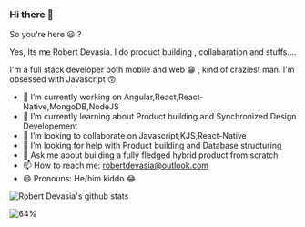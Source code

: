### Hi there 👋

So you're here 😃 ? 

Yes, Its me Robert Devasia. I do product building , collabaration and stuffs....

I'm a full stack developer both mobile and web 😁 , kind of craziest man.
I'm obsessed with Javascript 😚


- 🔭 I’m currently working on Angular,React,React-Native,MongoDB,NodeJS 
- 🌱 I’m currently learning about Product building and Synchronized Design Developement
- 👯 I’m looking to collaborate on Javascript,KJS,React-Native
- 🤔 I’m looking for help with Product building and Database structuring
- 💬 Ask me about building a fully fledged hybrid product from scratch
- 📫 How to reach me: robertdevasia@outlook.com
- 😄 Pronouns: He/him kiddo 😂

![Robert Devasia's github stats](https://github-readme-stats.vercel.app/api?username=docsploit&count_private=true&theme=gotham&showicons=true)


<!--Docsium::START-->
![64%](https://dcprogressbar.herokuapp.com/?title=JavaScript&color=f1e05a&percentage=64&time=6%20hrs%2048%20mins)
<!-- 
![19%](https://dcprogressbar.herokuapp.com/?title=TypeScript&color=2b7489&percentage=19&time=2%20hrs%203%20mins)

![15%](https://dcprogressbar.herokuapp.com/?title=C%2B%2B&color=f34b7d&percentage=15&time=1%20hr%2033%20mins)

![1%](https://dcprogressbar.herokuapp.com/?title=HTML&color=e34c26&percentage=1&time=6%20mins)

![1%](https://dcprogressbar.herokuapp.com/?title=Other&color=ffffff&percentage=1&time=5%20mins)

![1%](https://dcprogressbar.herokuapp.com/?title=JSON&color=ffffff&percentage=1&time=3%20mins)

![0%](https://dcprogressbar.herokuapp.com/?title=Objective-C&color=438eff&percentage=0&time=0%20secs) -->


<!--Docsium::END-->
